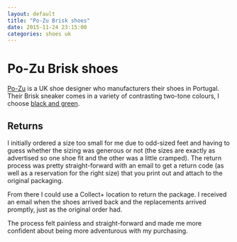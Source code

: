 ```yaml
---
layout: default
title: "Po-Zu Brisk shoes"
date: 2015-11-24 23:15:00
categories: shoes uk
---
```


# Po-Zu Brisk shoes

[Po-Zu](http://po-zu.com) is a UK shoe designer who manufacturers their shoes in Portugal. Their Brisk sneaker comes in a variety of contrasting two-tone colours, I choose [black and green](http://po-zu.com/collections/mens/products/brisk-black-green).

## Returns

I initially ordered a size too small for me due to odd-sized feet and having to guess whether the sizing was generous or not (the sizes are exactly as advertised so one shoe fit and the other was a little cramped). The return process was pretty straight-forward with an email to get a return code (as well as a reservation for the right size) that you print out and attach to the original packaging.

From there I could use a Collect+ location to return the package. I received an email when the shoes arrived back and the replacements arrived promptly, just as the original order had.

The process felt painless and straight-forward and made me more confident about being more adventurous with my purchasing.
